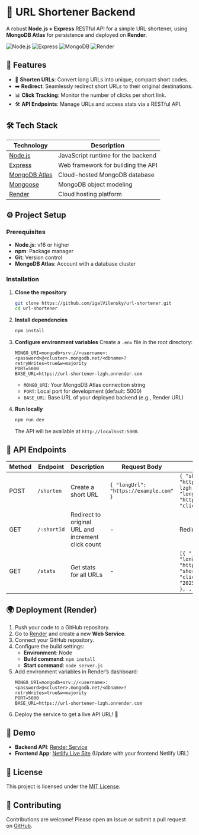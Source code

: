 # 🔗 URL Shortener Backend

A robust **Node.js + Express** RESTful API for a simple URL shortener, using **MongoDB Atlas** for persistence and deployed on **Render**.

![Node.js](https://img.shields.io/badge/Node.js-339933?logo=node.js&style=flat-square)
![Express](https://img.shields.io/badge/Express-000000?logo=express&style=flat-square)
![MongoDB](https://img.shields.io/badge/MongoDB-47A248?logo=mongodb&style=flat-square)
![Render](https://img.shields.io/badge/Render-46E3B7?logo=render&style=flat-square)

## 🚀 Features
- 🔗 **Shorten URLs**: Convert long URLs into unique, compact short codes.
- ➡️ **Redirect**: Seamlessly redirect short URLs to their original destinations.
- 📊 **Click Tracking**: Monitor the number of clicks per short link.
- 🛠️ **API Endpoints**: Manage URLs and access stats via a RESTful API.

## 🛠️ Tech Stack
| Technology | Description |
|------------|-------------|
| [Node.js](https://nodejs.org/) | JavaScript runtime for the backend |
| [Express](https://expressjs.com/) | Web framework for building the API |
| [MongoDB Atlas](https://www.mongodb.com/atlas) | Cloud-hosted MongoDB database |
| [Mongoose](https://mongoosejs.com/) | MongoDB object modeling |
| [Render](https://render.com/) | Cloud hosting platform |

## ⚙️ Project Setup

### Prerequisites
- **Node.js**: v16 or higher
- **npm**: Package manager
- **Git**: Version control
- **MongoDB Atlas**: Account with a database cluster

### Installation
1. **Clone the repository**
   ```bash
   git clone https://github.com/igalVilensky/url-shortener.git
   cd url-shortener
   ```

2. **Install dependencies**
   ```bash
   npm install
   ```

3. **Configure environment variables**
   Create a `.env` file in the root directory:
   ```env
   MONGO_URI=mongodb+srv://<username>:<password>@<cluster>.mongodb.net/<dbname>?retryWrites=true&w=majority
   PORT=5000
   BASE_URL=https://url-shortener-lzgh.onrender.com
   ```
   - `MONGO_URI`: Your MongoDB Atlas connection string
   - `PORT`: Local port for development (default: 5000)
   - `BASE_URL`: Base URL of your deployed backend (e.g., Render URL)

4. **Run locally**
   ```bash
   npm run dev
   ```
   The API will be available at `http://localhost:5000`.

## 📡 API Endpoints
| Method | Endpoint | Description | Request Body | Response |
|--------|----------|-------------|--------------|----------|
| POST   | `/shorten` | Create a short URL | `{ "longUrl": "https://example.com" }` | `{ "shortUrl": "https://url-shortener-lzgh.onrender.com/abc123", "longUrl": "https://example.com", "clicks": 0 }` |
| GET    | `/:shortId` | Redirect to original URL and increment click count | - | Redirects to original URL |
| GET    | `/stats` | Get stats for all URLs | - | `[{ "_id": "abc123", "longUrl": "https://example.com", "shortId": "abc123", "clicks": 5, "createdAt": "2025-08-30T12:00:00.000Z" }, ...]` |

## 🌍 Deployment (Render)
1. Push your code to a GitHub repository.
2. Go to [Render](https://render.com/) and create a new **Web Service**.
3. Connect your GitHub repository.
4. Configure the build settings:
   - **Environment**: Node
   - **Build command**: `npm install`
   - **Start command**: `node server.js`
5. Add environment variables in Render’s dashboard:
   ```env
   MONGO_URI=mongodb+srv://<username>:<password>@<cluster>.mongodb.net/<dbname>?retryWrites=true&w=majority
   PORT=5000
   BASE_URL=https://url-shortener-lzgh.onrender.com
   ```
6. Deploy the service to get a live API URL! 🎉

## 📸 Demo
- **Backend API**: [Render Service](https://url-shortener-lzgh.onrender.com)
- **Frontend App**: [Netlify Live Site](#) (Update with your frontend Netlify URL)

## 📝 License
This project is licensed under the [MIT License](LICENSE).

## 🙌 Contributing
Contributions are welcome! Please open an issue or submit a pull request on [GitHub](https://github.com/igalVilensky/url-shortener).